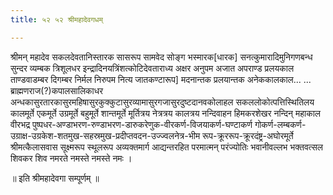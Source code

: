```yaml
---
title: ५२ ५२ श्रीमहादेवगधम्

---
```

श्रीमन् महादेव सकलदेवतानिस्तारक सासरूप सामवेद सोङ्ग भस्मारक[धारक] सनत्कुमारादिमुनिगणबन्ध सुन्दर व्यम्बक त्रिशूलधर इन्द्रादिनयत्रिंशत्कोटिदेवताराध्य अक्षर अनुपम अजात अपराण्ड प्रलयकाल ताण्डवाडम्बर दिगम्बर निर्मल निरुपम नित्य जातकण्टारूप] मदनान्तक प्रलयान्तक अनेककालकाल... ... ब्राह्मणराज(?)कपालसालिकाधर अन्धकासुरतारकासुरमहिषासुरकुक्कुटासुरव्यामासुरगजासुरदुष्टदानवकोलाहल सकललोकोत्पत्तिस्थितिलय कालमूर्ते एकमूर्ते उग्रमूर्ते बहुमूर्ते शान्तमूर्ते मूर्तित्रय नेत्रत्रय कालत्रय नन्दिवाहन हिमकरशेखर नन्दिन् महाकाल वीरभद्र पुष्पधर-अण्डाभरण-रुण्डाभरण-डारुकरेणुक-वीरकर्ण-विजयाकर्ण-घण्टाकर्ण गोकर्ण-लम्बकर्ण-उग्राक्ष-उग्रकेश-शतमुख-सहस्रमुख-प्रदीप्तवदन-उज्ज्वलनेत्र-भीम रूप-क्रूररूप-क्रूरदंष्ट्र-अघोरमूर्ते श्रीमत्कैलासवास सूक्ष्मरूप स्थूलरूप अव्यक्तमार्ग आद्यन्तरहित परमात्मन् परंज्योतिः भवानीवल्लभ भक्तवत्सल शिवकर शिव नमरते नमस्ते नमस्ते नमः ।  

॥ इति श्रीमहादेवगा सम्पूर्णम् ॥  